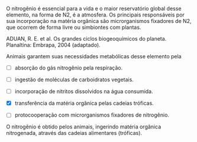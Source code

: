 

O nitrogênio é essencial para a vida e o maior reservatório global desse elemento, na forma de N2, é a atmosfera. Os principais responsáveis por sua incorporação na matéria orgânica são microrganismos fixadores de N2, que ocorrem de forma livre ou simbiontes com plantas.

ADUAN, R. E. et aI. Os grandes ciclos biogeoquímicos do planeta. Planaltina: Embrapa, 2004 (adaptado).

Animais garantem suas necessidades metabólicas desse elemento pela



- [ ] absorção do gás nitrogênio pela respiração.
- [ ] ingestão de moléculas de carboidratos vegetais.
- [ ] incorporação de nitritos dissolvidos na água consumida.
- [x] transferência da matéria orgânica pelas cadeias tróficas.
- [ ] protocooperação com microrganismos fixadores de nitrogênio.


O nitrogênio é obtido pelos animais, ingerindo matéria orgânica nitrogenada, através das cadeias alimentares (tróficas).

        